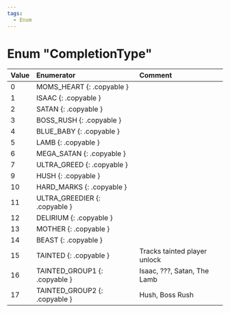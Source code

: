 ```yaml
---
tags:
  - Enum
---
```

# Enum "CompletionType"
|Value|Enumerator|Comment|
|:--|:--|:--|
|0 |MOMS_HEART {: .copyable } |  |
|1 |ISAAC {: .copyable } |  |
|2 |SATAN {: .copyable } |  |
|3 |BOSS_RUSH {: .copyable } |  |
|4 |BLUE_BABY {: .copyable } |  |
|5 |LAMB {: .copyable } |  |
|6 |MEGA_SATAN {: .copyable } |  |
|7 |ULTRA_GREED {: .copyable } |  |
|9 |HUSH {: .copyable } |  |
|10 |HARD_MARKS {: .copyable } |  |
|11 |ULTRA_GREEDIER {: .copyable } |  |
|12 |DELIRIUM {: .copyable } |  |
|13 |MOTHER {: .copyable } |  |
|14 |BEAST {: .copyable } |  |
|15 |TAINTED {: .copyable } | Tracks tainted player unlock |
|16 |TAINTED_GROUP1 {: .copyable } | Isaac, ???, Satan, The Lamb |
|17 |TAINTED_GROUP2 {: .copyable } | Hush, Boss Rush |
